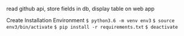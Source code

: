 read github api, store fields in db, display table on web app

Create Installation Environment
`$ python3.6 -m venv env3`
`$ source env3/bin/activate`
`$ pip install -r requirements.txt`
`$ deactivate`
